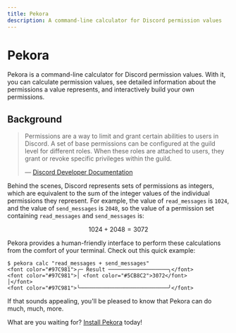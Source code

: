 ```yaml
---
title: Pekora
description: A command-line calculator for Discord permission values
---
```


# Pekora

Pekora is a command-line calculator for Discord permission values. With it, you can calculate permission values, see
detailed information about the permissions a value represents, and interactively build your own
permissions.

## Background

> Permissions are a way to limit and grant certain abilities to users in Discord. A set of base permissions can be
> configured at the guild level for different roles. When these roles are attached to users, they grant or revoke
> specific privileges within the guild.
>
> — [Discord Developer Documentation](https://discord.com/developers/docs/topics/permissions)

Behind the scenes, Discord represents sets of permissions as integers, which are equivalent to the sum of the integer
values of the individual permissions they represent. For example, the value of `read_messages` is `1024`, and the value
of `send_messages` is `2048`, so the value of a permission set containing `read_messages` and `send_messages` is:

$$
1024 + 2048 = 3072
$$

Pekora provides a human-friendly interface to perform these calculations from the comfort of your terminal. Check
out this quick example:

<div class="termy">

```console
$ pekora calc "read_messages + send_messages"
<font color="#97C981">╭─ Result ───────────────────╮</font>
<font color="#97C981">│ <font color="#5CB8C2">3072</font>                       │</font>
<font color="#97C981">╰────────────────────────────╯</font>
```

</div>

If that sounds appealing, you'll be pleased to know that Pekora can do much, much, more.

What are you waiting for? [Install Pekora](/install) today!

